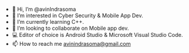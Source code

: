 - 👋 Hi, I’m @avinIndrasoma
- 👀 I’m interested in Cyber Security & Mobile App Dev.
- 🌱 I’m currently learning C++.
- 💞️ I’m looking to collaborate on Mobile app dev.
- 💻 Editor of choice is Android Studio & Microsoft Visual Studio Code.
- 📫 How to reach me avinindrasoma@gmail.com
<!---
avinIndrasoma/avinIndrasoma is a ✨ special ✨ repository because its `README.md` (this file) appears on your GitHub profile.
You can click the Preview link to take a look at your changes.
--->
